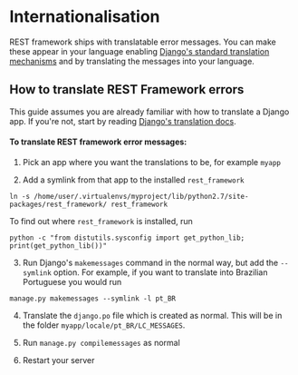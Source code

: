 # Internationalisation
REST framework ships with translatable error messages. You can make these appear in your language enabling [Django's standard translation mechanisms](https://docs.djangoproject.com/en/1.7/topics/i18n/translation) and by translating the messages into your language.

## How to translate REST Framework errors


This guide assumes you are already familiar with how to translate a Django app. If you're not, start by reading [Django's translation docs](https://docs.djangoproject.com/en/1.7/topics/i18n/translation).


#### To translate REST framework error messages:

1. Pick an app where you want the translations to be, for example `myapp`

2. Add a symlink from that app to the installed `rest_framework`
  ```
  ln -s /home/user/.virtualenvs/myproject/lib/python2.7/site-packages/rest_framework/ rest_framework
  ```
  
  To find out where `rest_framework` is installed, run 

  ```
  python -c "from distutils.sysconfig import get_python_lib; print(get_python_lib())"
  ```

3. Run Django's `makemessages` command in the normal way, but add the `--symlink` option. For example, if you want to translate into Brazilian Portuguese you would run
  ```
  manage.py makemessages --symlink -l pt_BR
  ```
  
4. Translate the `django.po` file which is created as normal. This will be in the folder `myapp/locale/pt_BR/LC_MESSAGES`.

5. Run `manage.py compilemessages` as normal

6. Restart your server
